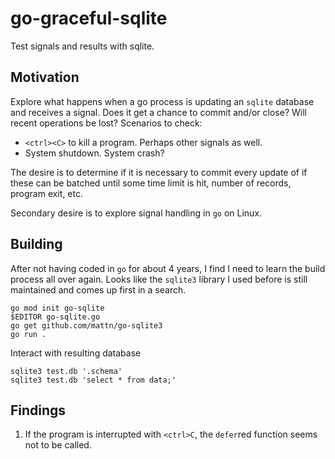 # go-graceful-sqlite

Test signals and results with sqlite.

## Motivation

Explore what happens when a go process is updating an `sqlite` database and receives a signal. Does it get a chance to commit and/or close? Will recent operations be lost? Scenarios to check:

* `<ctrl><C>` to kill a program. Perhaps other signals as well.
* System shutdown. System crash?

The desire is to determine if it is necessary to commit every update of if these can be batched until some time limit is hit, number of records, program exit, etc.

Secondary desire is to explore signal handling in `go` on Linux.

## Building

After not having coded in `go` for about 4 years, I find I need to learn the build process all over again. Looks like the `sqlite3` library I used before is still maintained and comes up first in a search.

```text
go mod init go-sqlite
$EDITOR go-sqlite.go
go get github.com/mattn/go-sqlite3
go run .
```

Interact with resulting database

```text
sqlite3 test.db '.schema'
sqlite3 test.db 'select * from data;'
```

## Findings

1. If the program is interrupted with `<ctrl>C`, the `defer`red function seems not to be called.